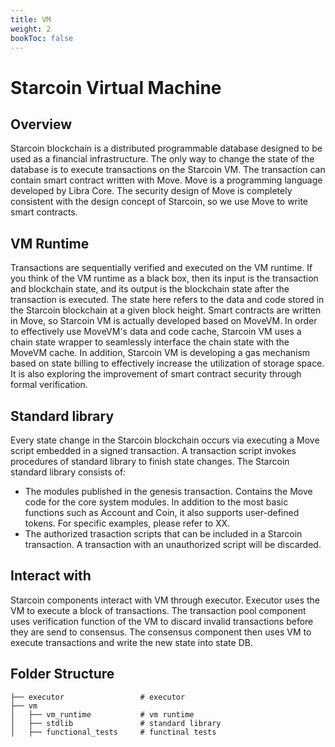 ```yaml
---
title: VM
weight: 2
bookToc: false
---
```


# Starcoin Virtual Machine

## Overview

Starcoin blockchain is a distributed programmable database designed to be used as a financial infrastructure. The only way to change the state of the database is to execute transactions on the Starcoin VM. The transaction can contain smart contract written with Move. Move is a programming language developed by Libra Core. The security design of Move is completely consistent with the design concept of Starcoin, so we use Move to write smart contracts.

## VM Runtime

Transactions are sequentially verified and executed on the VM runtime. If you think of the VM runtime as a black box, then its input is the transaction and blockchain state, and its output is the blockchain state after the transaction is executed. The state here refers to the data and code stored in the Starcoin blockchain at a given block height. Smart contracts are written in Move, so Starcoin VM is actually developed based on MoveVM. In order to effectively use MoveVM's data and code cache, Starcoin VM uses a chain state wrapper to seamlessly interface the chain state with the MoveVM cache. In addition, Starcoin VM is developing a gas mechanism based on state billing to effectively increase the utilization of storage space. It is also exploring the improvement of smart contract security through formal verification. 

## Standard library

Every state change in the Starcoin blockchain occurs via executing a Move script embedded in a signed transaction. A transaction script invokes procedures of standard library to finish state changes. The Starcoin standard library consists of:
- The modules published in the genesis transaction. Contains the Move code for the core system modules. In addition to the most basic functions such as Account and Coin, it also supports user-defined tokens. For specific examples, please refer to XX.
- The authorized trasaction scripts that can be included in a Starcoin transaction. A transaction with an unauthorized script will be discarded.

## Interact with

Starcoin components interact with VM through executor. Executor uses the VM to execute a block of transactions. The transaction pool component uses verification function of the VM to discard invalid transactions before they are send to consensus. The consensus component then uses VM to execute transactions and write the new state into state DB.

## Folder Structure

```
├── executor                 # executor
├── vm
│   ├── vm_runtime           # vm runtime
│   ├── stdlib               # standard library
│   ├── functional_tests     # functinal tests

```
